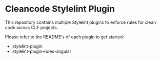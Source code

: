 # Cleancode Stylelint Plugin

This repository contains multiple Stylelint plugins to enforce rules for clean code across CLF projects.

Please refer to the README's of each plugin to get started:

- stylelint-plugin
- stylelint-plugin-rules-angular
